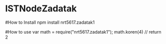 # ISTNodeZadatak

#How to Install
npm install nrt5617.zadatak1

#How to use
var math = require("nrt5617.zadatak1");
math.koren(4) // return 2
